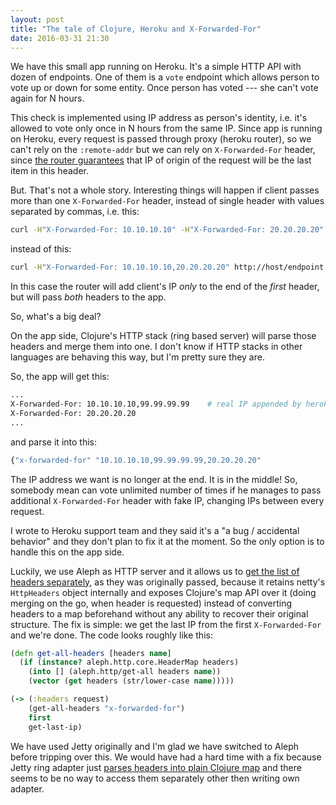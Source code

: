 ```yaml
---
layout: post
title: "The tale of Clojure, Heroku and X-Forwarded-For"
date: 2016-03-31 21:30
---
```


We have this small app running on Heroku. It's a simple HTTP API with dozen of endpoints. One of them is a `vote` endpoint which allows person to vote up or down for some entity. Once person has voted --- she can't vote again for N hours.

This check is implemented using IP address as person's identity, i.e. it's allowed to vote only once in N hours from the same IP. Since app is running on Heroku, every request is passed through proxy (heroku router), so we can't rely on the `:remote-addr` but we can rely on `X-Forwarded-For` header, since [the router guarantees][1] that IP of origin of the request will be the last item in this header.

But. That's not a whole story. Interesting things will happen if client passes more than one `X-Forwarded-For` header, instead of single header with values separated by commas, i.e. this:

```sh
curl -H"X-Forwarded-For: 10.10.10.10" -H"X-Forwarded-For: 20.20.20.20" http://host/endpoint
```

instead of this:

```sh
curl -H"X-Forwarded-For: 10.10.10.10,20.20.20.20" http://host/endpoint
```

In this case the router will add client's IP *only* to the end of the *first* header, but will pass *both* headers to the app.

So, what's a big deal? 

On the app side, Clojure's HTTP stack (ring based server) will parse those headers and merge them into one. I don't know if HTTP stacks in other languages are behaving this way, but I'm pretty sure they are.

So, the app will get this:

```sh
...
X-Forwarded-For: 10.10.10.10,99.99.99.99    # real IP appended by heroku router
X-Forwarded-For: 20.20.20.20
...
```

and parse it into this:

```clojure
{"x-forwarded-for" "10.10.10.10,99.99.99.99,20.20.20.20"
```

The IP address we want is no longer at the end. It is in the middle! So, somebody mean can vote unlimited number of times if he manages to pass additional `X-Forwarded-For` header with fake IP, changing IPs between every request.

I wrote to Heroku support team and they said it's a "a bug / accidental behavior" and they don't plan to fix it at the moment. So the only option is to handle this on the app side.

Luckily, we use Aleph as HTTP server and it allows us to [get the list of headers separately][2], as they was originally passed, because it retains netty's `HttpHeaders` object internally and exposes Clojure's map API over it (doing merging on the go, when header is requested) instead of converting headers to a map beforehand without any ability to recover their original structure. The fix is simple: we get the last IP from the first `X-Forwarded-For` and we're done. The code looks roughly like this:

```clojure
(defn get-all-headers [headers name]
  (if (instance? aleph.http.core.HeaderMap headers)
    (into [] (aleph.http/get-all headers name))
    (vector (get headers (str/lower-case name)))))

(-> (:headers request)
    (get-all-headers "x-forwarded-for")
    first
    get-last-ip)
```

We have used Jetty originally and I'm glad we have switched to Aleph before tripping over this. We would have had a hard time with a fix because Jetty ring adapter just [parses headers into plain Clojure map][3] and there seems to be no way to access them separately other then writing own adapter.

[1]: http://stackoverflow.com/a/18517550/4640690
[2]: https://github.com/ztellman/aleph/blob/9b4504b61ff5ab2128c8fc3014fc8c2b63d55a5e/src/aleph/http.clj#L311-L315
[3]: https://github.com/ring-clojure/ring/blob/4a3584570ad9e7b17f6b1c8a2a17934c1682f77d/ring-servlet/src/ring/util/servlet.clj#L11-L22
